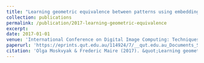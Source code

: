 ```yaml
---
title: "Learning geometric equivalence between patterns using embedding neural networks"
collection: publications
permalink: /publication/2017-learning-geometric-equivalence
excerpt: 
date: 2017-01-01
venue: 'International Conference on Digital Image Computing: Techniques and Applications (DICTA)'
paperurl: 'https://eprints.qut.edu.au/114924/7/__qut.edu.au_Documents_StaffHome_staffgroupW%24_wu75_Documents_ePrints_114924.pdf'
citation: 'Olga Moskvyak & Frederic Maire (2017). &quot;Learning geometric equivalence between patterns using embedding neural networks.&quot; <i>In Proc. International Conference on Digital Image Computing: Techniques and Applications (DICTA)</i>.'
---
```

